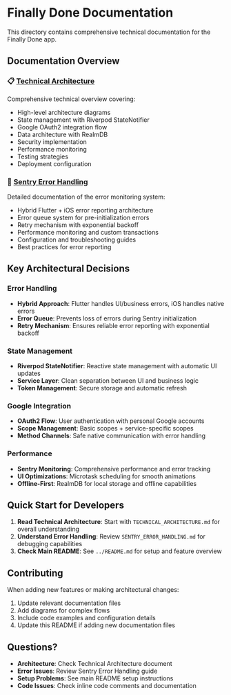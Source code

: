 # Finally Done Documentation

This directory contains comprehensive technical documentation for the Finally Done app.

## Documentation Overview

### 📋 [Technical Architecture](TECHNICAL_ARCHITECTURE.md)
Comprehensive technical overview covering:
- High-level architecture diagrams
- State management with Riverpod StateNotifier
- Google OAuth2 integration flow
- Data architecture with RealmDB
- Security implementation
- Performance monitoring
- Testing strategies
- Deployment configuration

### 🐛 [Sentry Error Handling](SENTRY_ERROR_HANDLING.md)
Detailed documentation of the error monitoring system:
- Hybrid Flutter + iOS error reporting architecture
- Error queue system for pre-initialization errors
- Retry mechanism with exponential backoff
- Performance monitoring and custom transactions
- Configuration and troubleshooting guides
- Best practices for error reporting

## Key Architectural Decisions

### Error Handling
- **Hybrid Approach**: Flutter handles UI/business errors, iOS handles native errors
- **Error Queue**: Prevents loss of errors during Sentry initialization
- **Retry Mechanism**: Ensures reliable error reporting with exponential backoff

### State Management
- **Riverpod StateNotifier**: Reactive state management with automatic UI updates
- **Service Layer**: Clean separation between UI and business logic
- **Token Management**: Secure storage and automatic refresh

### Google Integration
- **OAuth2 Flow**: User authentication with personal Google accounts
- **Scope Management**: Basic scopes + service-specific scopes
- **Method Channels**: Safe native communication with error handling

### Performance
- **Sentry Monitoring**: Comprehensive performance and error tracking
- **UI Optimizations**: Microtask scheduling for smooth animations
- **Offline-First**: RealmDB for local storage and offline capabilities

## Quick Start for Developers

1. **Read Technical Architecture**: Start with `TECHNICAL_ARCHITECTURE.md` for overall understanding
2. **Understand Error Handling**: Review `SENTRY_ERROR_HANDLING.md` for debugging capabilities
3. **Check Main README**: See `../README.md` for setup and feature overview

## Contributing

When adding new features or making architectural changes:
1. Update relevant documentation files
2. Add diagrams for complex flows
3. Include code examples and configuration details
4. Update this README if adding new documentation files

## Questions?

- **Architecture**: Check Technical Architecture document
- **Error Issues**: Review Sentry Error Handling guide
- **Setup Problems**: See main README setup instructions
- **Code Issues**: Check inline code comments and documentation
